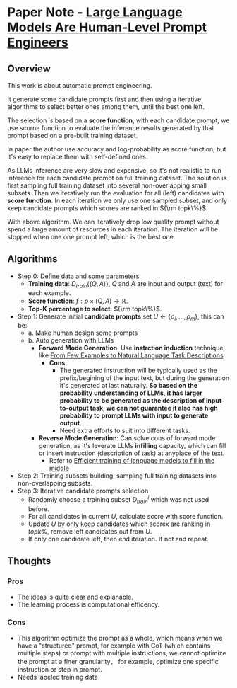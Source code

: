# Paper Note - [Large Language Models Are Human-Level Prompt Engineers](https://arxiv.org/abs/2211.01910)

## Overview
This work is about automatic prompt engineering. 

It generate some candidate prompts first and then using a iterative algorithms 
to select better ones among them, until the best one left. 

The selection is based on a **score function**, with each candidate prompt, 
we use scorne function to evaluate the inference results generated by that 
prompt based on a pre-built training dataset. 

In paper the author use accuracy and log-probability as score function, but 
it's easy to replace them with self-defined ones.

As LLMs inference are very slow and expensive, so it's not realistic to run 
inference for each candidate prompt on full training dataset. The solution is 
first sampling full training dataset into several non-overlapping small subsets.
Then we iteratively run the evaluation for all (left) candidates with **score 
function**. In each iteration we only use one sampled subset, and only keep 
candidate prompts which scores are ranked in ${\rm topk\%}$.

With above algorithm. We can iteratively drop low quality prompt without spend 
a large amount of resources in each iteration. The iteration will be stopped 
when one one prompt left, which is the best one.


## Algorithms
* Step 0: Define data and some parameters
    * **Training data**: $D_{train}\{(Q, A)\}$, $Q$ and $A$ are input and output (text) for each example.
    * **Score function**: $f: \rho \times (Q, A) \rightarrow \mathbb{R}$.
    * **Top-K percentage to select**: ${\rm topk\%}$.
* Step 1: Generate initial **candidate prompts** set $U \leftarrow \{\rho_{i}, ..., \rho_{m}\}$, this can be:
    * a. Make human design some prompts
    * b. Auto generation with LLMs
        * **Forward Mode Generation**: Use **instrction induction** technique, like [From Few Examples to Natural Language Task Descriptions](https://aclanthology.org/2023.acl-long.108.pdf)
            * **Cons**:
                * The generated instruction will be typically used as the prefix/begining of the input text, but during the generation it's generated at last naturally. **So based on the probability understanding of LLMs, it has larger probability to be generated as the description of input-to-output task, we can not guarantee it also has high probability to prompt LLMs with input to generate output**. 
                * Need extra efforts to suit into different tasks.
        * **Reverse Mode Generation**: Can solve cons of forward mode generation, as it's leverate LLMs **infilling** capacity, which can fill or insert instruction (description of task) at anyplace of the text.
            * Refer to [Efficient training of language models to fill in the middle](https://arxiv.org/abs/2207.14255)
* Step 2: Training subsets building, sampling full training datasets into non-overlapping subsets.
* Step 3: Iterative candidate prompts selection
    * Randomly choose a training subset $D_{train}^i$ which was not used before.
    * For all candidates in current $U$, calculate score with score function.
    * Update $U$ by only keep candidates which scorex are ranking in $topk\%$, remove left candidates out from $U$.
    * If only one candidate left, then end iteration. If not and repeat.


## Thoughts
### Pros
* The ideas is quite clear and explanable.
* The learning process is computational efficency.
### Cons
* This algorithm optimize the prompt as a whole, which means when we have a "structured" prompt, for example with CoT (which contains multiple steps) or prompt with multiple instructions, we cannot optimize the prompt at a finer granularity， for example, optimize one specific instruction or step in prompt.
* Needs labeled training data
